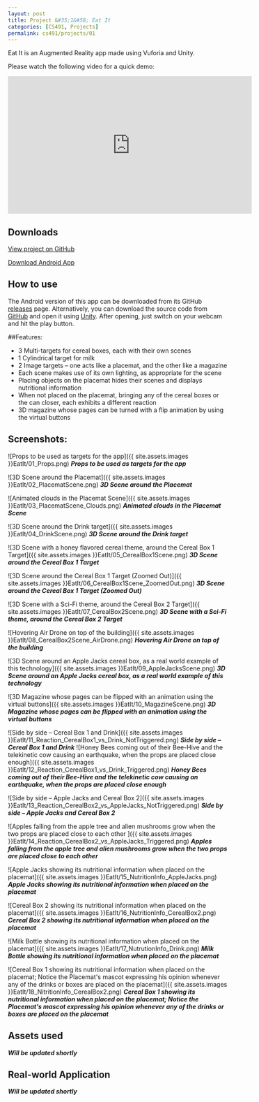 ```yaml
---
layout: post
title: Project &#35;1&#58; Eat It 
categories: [CS491, Projects]
permalink: cs491/projects/01
---
```

Eat It is an Augmented Reality app made using Vuforia and Unity.

Please watch the following video for a quick demo:

<iframe width="560" height="315" src="https://www.youtube.com/embed/rpBX4Nq1uy8" frameborder="0" allow="autoplay; encrypted-media" allowfullscreen></iframe>

## Downloads

[View project on GitHub](https://github.com/mayankrastogi/EatIt)

[Download Android App](https://github.com/mayankrastogi/EatIt/releases/latest)

## How to use

The Android version of this app can be downloaded from its GitHub [releases](https://github.com/mayankrastogi/EatIt/releases/latest) page. Alternatively, you can download the source code from [GitHub](https://github.com/mayankrastogi/EatIt) and open it using [Unity](https://unity3d.com/). After opening, just switch on your webcam and hit the play button.

##Features:

- 3 Multi-targets for cereal boxes, each with their own scenes
- 1 Cylindrical target for milk
- 2 Image targets &ndash; one acts like a placemat, and the other like a magazine
- Each scene makes use of its own lighting, as appropriate for the scene
- Placing objects on the placemat hides their scenes and displays nutritional information
- When not placed on the placemat, bringing any of the cereal boxes or the can closer, each exhibits a different reaction
- 3D magazine whose pages can be turned with a flip animation by using the virtual buttons

## Screenshots:

![Props to be used as targets for the app]({{ site.assets.images }}EatIt/01_Props.png)
***Props to be used as targets for the app***

![3D Scene around the Placemat]({{ site.assets.images }}EatIt/02_PlacematScene.png)
***3D Scene around the Placemat***

![Animated clouds in the Placemat Scene]({{ site.assets.images }}EatIt/03_PlacematScene_Clouds.png)
***Animated clouds in the Placemat Scene***

![3D Scene around the Drink target]({{ site.assets.images }}EatIt/04_DrinkScene.png)
***3D Scene around the Drink target***

![3D Scene with a honey flavored cereal theme, around the Cereal Box 1 Target]({{ site.assets.images }}EatIt/05_CerealBox1Scene.png)
***3D Scene around the Cereal Box 1 Target***

![3D Scene around the Cereal Box 1 Target (Zoomed Out)]({{ site.assets.images }}EatIt/06_CerealBox1Scene_ZoomedOut.png)
***3D Scene around the Cereal Box 1 Target (Zoomed Out)***

![3D Scene with a Sci-Fi theme, around the Cereal Box 2 Target]({{ site.assets.images }}EatIt/07_CerealBox2Scene.png)
***3D Scene with a Sci-Fi theme, around the Cereal Box 2 Target***

![Hovering Air Drone on top of the building]({{ site.assets.images }}EatIt/08_CerealBox2Scene_AirDrone.png)
***Hovering Air Drone on top of the building***

![3D Scene around an Apple Jacks cereal box, as a real world example of this technology]({{ site.assets.images }}EatIt/09_AppleJacksScene.png)
***3D Scene around an Apple Jacks cereal box, as a real world example of this technology***

![3D Magazine whose pages can be flipped with an animation using the virtual buttons]({{ site.assets.images }}EatIt/10_MagazineScene.png)
***3D Magazine whose pages can be flipped with an animation using the virtual buttons***

![Side by side &ndash; Cereal Box 1 and Drink]({{ site.assets.images }}EatIt/11_Reaction_CerealBox1_vs_Drink_NotTriggered.png)
***Side by side &ndash; Cereal Box 1 and Drink***
![Honey Bees coming out of their Bee-Hive and the telekinetic cow causing an earthquake, when the props are placed close enough]({{ site.assets.images }}EatIt/12_Reaction_CerealBox1_vs_Drink_Triggered.png)
***Honey Bees coming out of their Bee-Hive and the telekinetic cow causing an earthquake, when the props are placed close enough***

![Side by side &ndash; Apple Jacks and Cereal Box 2]({{ site.assets.images }}EatIt/13_Reaction_CerealBox2_vs_AppleJacks_NotTriggered.png)
***Side by side &ndash; Apple Jacks and Cereal Box 2***

![Apples falling from the apple tree and alien mushrooms grow when the two props are placed close to each other ]({{ site.assets.images }}EatIt/14_Reaction_CerealBox2_vs_AppleJacks_Triggered.png)
***Apples falling from the apple tree and alien mushrooms grow when the two props are placed close to each other***

![Apple Jacks showing its nutritional information when placed on the placemat]({{ site.assets.images }}EatIt/15_NutritionInfo_AppleJacks.png)
***Apple Jacks showing its nutritional information when placed on the placemat***

![Cereal Box 2 showing its nutritional information when placed on the placemat]({{ site.assets.images }}EatIt/16_NutritionInfo_CerealBox2.png)
***Cereal Box 2 showing its nutritional information when placed on the placemat***

![Milk Bottle showing its nutritional information when placed on the placemat]({{ site.assets.images }}EatIt/17_NutrutionInfo_Drink.png)
***Milk Bottle showing its nutritional information when placed on the placemat***

![Cereal Box 1 showing its nutritional information when placed on the placemat; Notice the Placemat's mascot expressing his opinion whenever any of the drinks or boxes are placed on the placemat]({{ site.assets.images }}EatIt/18_NitritionInfo_CerealBox2.png)
***Cereal Box 1 showing its nutritional information when placed on the placemat; Notice the Placemat's mascot expressing his opinion whenever any of the drinks or boxes are placed on the placemat***

## Assets used

***Will be updated shortly***

## Real-world Application

***Will be updated shortly***